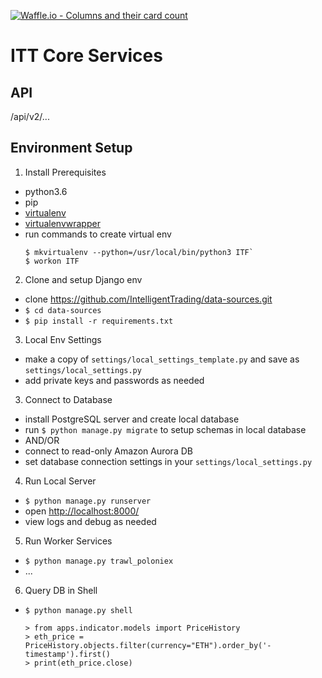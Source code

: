 [![Waffle.io - Columns and their card count](https://badge.waffle.io/IntelligentTrading/core.svg?columns=all)](https://waffle.io/IntelligentTrading/core)

# ITT Core Services


## API

/api/v2/...


## Environment Setup

1. Install Prerequisites
 - python3.6
 - pip 
 - [virtualenv](https://virtualenv.pypa.io/en/stable/installation/) 
 - [virtualenvwrapper](https://virtualenvwrapper.readthedocs.io/en/latest/install.html)
 - run commands to create virtual env
    ```
    $ mkvirtualenv --python=/usr/local/bin/python3 ITF`
    $ workon ITF
    ```
 
2. Clone and setup Django env
 - clone https://github.com/IntelligentTrading/data-sources.git
 - `$ cd data-sources`
 - `$ pip install -r requirements.txt`

3. Local Env Settings
 - make a copy of `settings/local_settings_template.py` and save as `settings/local_settings.py`
 - add private keys and passwords as needed

3. Connect to Database
 - install PostgreSQL server and create local database
 - run `$ python manage.py migrate` to setup schemas in local database
 - AND/OR
 - connect to read-only Amazon Aurora DB
 - set database connection settings in your `settings/local_settings.py`
 
4. Run Local Server
 - `$ python manage.py runserver`
 - open [http://localhost:8000/](http://localhost:8000/)
 - view logs and debug as needed

5. Run Worker Services
 - `$ python manage.py trawl_poloniex`
 - ...
 
6. Query DB in Shell
 - `$ python manage.py shell`
 
    ```
    > from apps.indicator.models import PriceHistory
    > eth_price = PriceHistory.objects.filter(currency="ETH").order_by('-timestamp').first()
    > print(eth_price.close)
    ```
 
